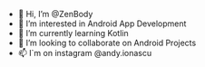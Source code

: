 - 👋 Hi, I’m @ZenBody
- 👀 I’m interested in Android App Development
- 🌱 I’m currently learning Kotlin
- 💞️ I’m looking to collaborate on Android Projects
- 📫 I`m on instagram @andy.ionascu

<!---
ZenBody/ZenBody is a ✨ special ✨ repository because its `README.md` (this file) appears on your GitHub profile.
You can click the Preview link to take a look at your changes.
--->
